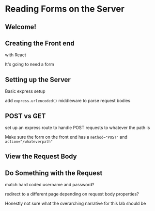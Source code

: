 # Reading Forms on the Server

## Welcome!

## Creating the Front end

with React

It's going to need a form

## Setting up the Server

Basic express setup

add `express.urlencoded()` middleware to parse request bodies

## POST vs GET

set up an express route to handle POST requests to whatever the path is

Make sure the form on the front end has a `method="POST"` and `action="/whateverpath"`

## View the Request Body

## Do Something with the Request

match hard coded username and password?

redirect to a different page depending on request body properties?

Honestly not sure what the overarching narrative for this lab should be